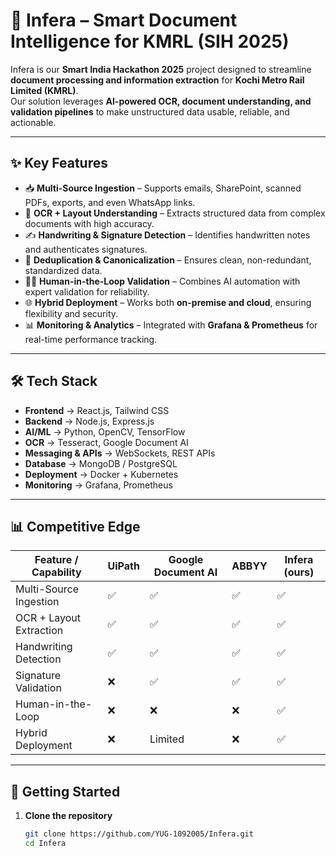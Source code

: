 # 🚆 Infera – Smart Document Intelligence for KMRL (SIH 2025)

Infera is our **Smart India Hackathon 2025** project designed to streamline **document processing and information extraction** for **Kochi Metro Rail Limited (KMRL)**.  
Our solution leverages **AI-powered OCR, document understanding, and validation pipelines** to make unstructured data usable, reliable, and actionable.

---

## ✨ Key Features

- 📥 **Multi-Source Ingestion** – Supports emails, SharePoint, scanned PDFs, exports, and even WhatsApp links.  
- 🔎 **OCR + Layout Understanding** – Extracts structured data from complex documents with high accuracy.  
- ✍️ **Handwriting & Signature Detection** – Identifies handwritten notes and authenticates signatures.  
- 🧹 **Deduplication & Canonicalization** – Ensures clean, non-redundant, standardized data.  
- 👨‍💻 **Human-in-the-Loop Validation** – Combines AI automation with expert validation for reliability.  
- 🌐 **Hybrid Deployment** – Works both **on-premise and cloud**, ensuring flexibility and security.  
- 📊 **Monitoring & Analytics** – Integrated with **Grafana & Prometheus** for real-time performance tracking.

---

## 🛠️ Tech Stack

- **Frontend** → React.js, Tailwind CSS  
- **Backend** → Node.js, Express.js  
- **AI/ML** → Python, OpenCV, TensorFlow  
- **OCR** → Tesseract, Google Document AI  
- **Messaging & APIs** → WebSockets, REST APIs  
- **Database** → MongoDB / PostgreSQL  
- **Deployment** → Docker + Kubernetes  
- **Monitoring** → Grafana, Prometheus  

---

## 📊 Competitive Edge

| Feature / Capability | UiPath | Google Document AI | ABBYY | **Infera (ours)** |
|-----------------------|--------|---------------------|-------|-------------------|
| Multi-Source Ingestion | ✅ | ✅ | ✅ | ✅ |
| OCR + Layout Extraction | ✅ | ✅ | ✅ | ✅ |
| Handwriting Detection | ✅ | ✅ | ✅ | ✅ |
| Signature Validation | ❌ | ✅ | ✅ | ✅ |
| Human-in-the-Loop | ❌ | ❌ | ❌ | ✅ |
| Hybrid Deployment | ❌ | Limited | ❌ | ✅ |

---

## 🚀 Getting Started

1. **Clone the repository**
   ```sh
   git clone https://github.com/YUG-1092005/Infera.git
   cd Infera
